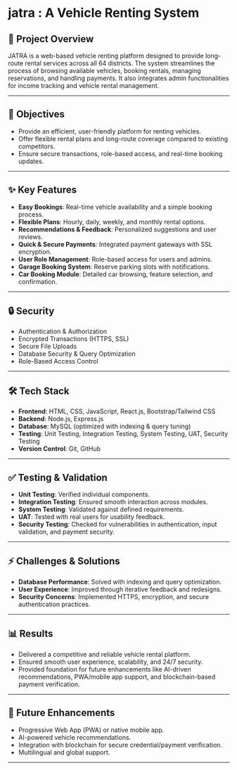 # jatra : A Vehicle Renting System


## 📌 Project Overview
JATRA is a web-based vehicle renting platform designed to provide long-route rental services across all 64 districts. The system streamlines the process of browsing available vehicles, booking rentals, managing reservations, and handling payments. It also integrates admin functionalities for income tracking and vehicle rental management.

---

## 🎯 Objectives
- Provide an efficient, user-friendly platform for renting vehicles.  
- Offer flexible rental plans and long-route coverage compared to existing competitors.  
- Ensure secure transactions, role-based access, and real-time booking updates.  

---

## ✨ Key Features
- **Easy Bookings**: Real-time vehicle availability and a simple booking process.  
- **Flexible Plans**: Hourly, daily, weekly, and monthly rental options.  
- **Recommendations & Feedback**: Personalized suggestions and user reviews.  
- **Quick & Secure Payments**: Integrated payment gateways with SSL encryption.  
- **User Role Management**: Role-based access for users and admins.  
- **Garage Booking System**: Reserve parking slots with notifications.  
- **Car Booking Module**: Detailed car browsing, feature selection, and confirmation.  

---

## 🔒 Security
- Authentication & Authorization  
- Encrypted Transactions (HTTPS, SSL)  
- Secure File Uploads  
- Database Security & Query Optimization  
- Role-Based Access Control  

---

## 🛠️ Tech Stack
- **Frontend**: HTML, CSS, JavaScript, React.js, Bootstrap/Tailwind CSS  
- **Backend**: Node.js, Express.js  
- **Database**: MySQL (optimized with indexing & query tuning)  
- **Testing**: Unit Testing, Integration Testing, System Testing, UAT, Security Testing  
- **Version Control**: Git, GitHub  

---

## ✅ Testing & Validation
- **Unit Testing**: Verified individual components.  
- **Integration Testing**: Ensured smooth interaction across modules.  
- **System Testing**: Validated against defined requirements.  
- **UAT**: Tested with real users for usability feedback.  
- **Security Testing**: Checked for vulnerabilities in authentication, input validation, and payment security.  

---

## ⚡ Challenges & Solutions
- **Database Performance**: Solved with indexing and query optimization.  
- **User Experience**: Improved through iterative feedback and redesigns.  
- **Security Concerns**: Implemented HTTPS, encryption, and secure authentication practices.  

---

## 📊 Results
- Delivered a competitive and reliable vehicle rental platform.  
- Ensured smooth user experience, scalability, and 24/7 security.  
- Provided foundation for future enhancements like AI-driven recommendations, PWA/mobile app support, and blockchain-based payment verification.  

---

## 🚀 Future Enhancements
- Progressive Web App (PWA) or native mobile app.  
- AI-powered vehicle recommendations.  
- Integration with blockchain for secure credential/payment verification.  
- Multilingual and global support.  

---
